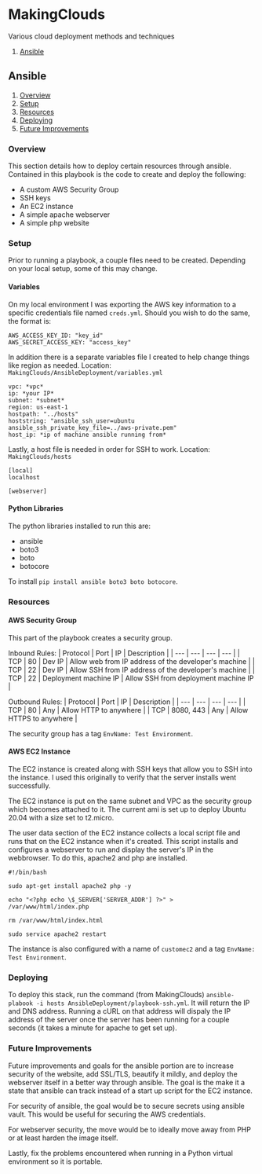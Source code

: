 # MakingClouds
Various cloud deployment methods and techniques 

1. [Ansible](#ansible)

## Ansible

1. [Overview](#overview)
2. [Setup](#setup)
3. [Resources](#resources)
4. [Deploying](#deploying)
5. [Future Improvements](#future-improvements)

### Overview 
This section details how to deploy certain resources through ansible. Contained in this playbook is the code to create and deploy the following:

- A custom AWS Security Group
- SSH keys
- An EC2 instance
- A simple apache webserver
- A simple php website

### Setup
Prior to running a playbook, a couple files need to be created. Depending on your local setup, some of this may change.

#### Variables
On my local environment I was exporting the AWS key information to a specific credentials file named `creds.yml`. Should you wish to do the same, the format is:
```
AWS_ACCESS_KEY_ID: "key_id"
AWS_SECRET_ACCESS_KEY: "access_key"
```

In addition there is a separate variables file I created to help change things like region as needed. Location: `MakingClouds/AnsibleDeployment/variables.yml`
```
vpc: *vpc* 
ip: *your IP*
subnet: *subnet*
region: us-east-1
hostpath: "../hosts"
hoststring: "ansible_ssh_user=ubuntu ansible_ssh_private_key_file=../aws-private.pem"
host_ip: *ip of machine ansible running from*
```

Lastly, a host file is needed in order for SSH to work.
Location: `MakingClouds/hosts`
```
[local]
localhost

[webserver]

```

#### Python Libraries

The python libraries installed to run this are:
- ansible
- boto3
- boto
- botocore

To install `pip install ansible boto3 boto botocore`.

### Resources

#### AWS Security Group

This part of the playbook creates a security group. 

Inbound Rules:
| Protocol | Port | IP | Description |
| --- | --- | --- | --- |
| TCP | 80 | Dev IP | Allow web from IP address of the developer's machine |
| TCP | 22 | Dev IP | Allow SSH from IP address of the developer's machine |
| TCP | 22 | Deployment machine IP | Allow SSH from deployment machine IP |

Outbound Rules:
| Protocol | Port | IP | Description |
| --- | --- | --- | --- |
| TCP | 80 | Any | Allow HTTP to anywhere |
| TCP | 8080, 443 | Any | Allow HTTPS to anywhere |

The security group has a tag `EnvName: Test Environment`.

#### AWS EC2 Instance

The EC2 instance is created along with SSH keys that allow you to SSH into the instance. I used this originally to verify that the server installs went successfully. 

The EC2 instance is put on the same subnet and VPC as the security group which becomes attached to it. The current ami is set up to deploy Ubuntu 20.04 with a size set to t2.micro. 

The user data section of the EC2 instance collects a local script file and runs that on the EC2 instance when it's created. This script installs and configures a webserver to run and display the server's IP in the webbrowser. To do this, apache2 and php are installed.

```
#!/bin/bash

sudo apt-get install apache2 php -y

echo "<?php echo \$_SERVER['SERVER_ADDR'] ?>" > /var/www/html/index.php

rm /var/www/html/index.html

sudo service apache2 restart
```

The instance is also configured with a name of `customec2` and a tag `EnvName: Test Environment`.

### Deploying

To deploy this stack, run the command (from MakingClouds) `ansible-plabook -i hosts AnsibleDeployment/playbook-ssh.yml`. It will return the IP and DNS address. Running a cURL on that address will dispaly the IP address of the server once the server has been running for a couple seconds (it takes a minute for apache to get set up).

### Future Improvements
Future improvements and goals for the ansible portion are to increase security of the website, add SSL/TLS, beautify it mildly, and deploy the webserver itself in a better way through ansible. The goal is the make it a state that ansible can track instead of a start up script for the EC2 instance.

For security of ansible, the goal would be to secure secrets using ansible vault. This would be useful for securing the AWS credentials.

For webserver security, the move would be to ideally move away from PHP or at least harden the image itself.

Lastly, fix the problems encountered when running in a Python virtual environment so it is portable.